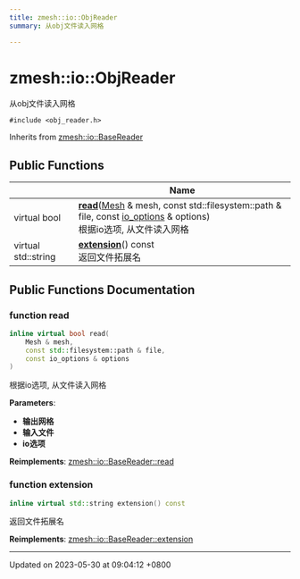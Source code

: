 ```yaml
---
title: zmesh::io::ObjReader
summary: 从obj文件读入网格 

---
```


# zmesh::io::ObjReader



从obj文件读入网格 


`#include <obj_reader.h>`

Inherits from [zmesh::io::BaseReader](Classes/classzmesh_1_1io_1_1_base_reader.md)

## Public Functions

|                | Name           |
| -------------- | -------------- |
| virtual bool | **[read](Classes/classzmesh_1_1io_1_1_obj_reader.md#function-read)**([Mesh](Classes/classzmesh_1_1core_1_1_mesh.md) & mesh, const std::filesystem::path & file, const [io_options](Classes/structzmesh_1_1io_1_1io__options.md) & options)<br>根据io选项, 从文件读入网格  |
| virtual std::string | **[extension](Classes/classzmesh_1_1io_1_1_obj_reader.md#function-extension)**() const<br>返回文件拓展名  |

## Public Functions Documentation

### function read

```cpp
inline virtual bool read(
    Mesh & mesh,
    const std::filesystem::path & file,
    const io_options & options
)
```

根据io选项, 从文件读入网格 

**Parameters**: 

  * **输出网格** 
  * **输入文件** 
  * **io选项** 


**Reimplements**: [zmesh::io::BaseReader::read](Classes/classzmesh_1_1io_1_1_base_reader.md#function-read)


### function extension

```cpp
inline virtual std::string extension() const
```

返回文件拓展名 

**Reimplements**: [zmesh::io::BaseReader::extension](Classes/classzmesh_1_1io_1_1_base_reader.md#function-extension)


-------------------------------

Updated on 2023-05-30 at 09:04:12 +0800
